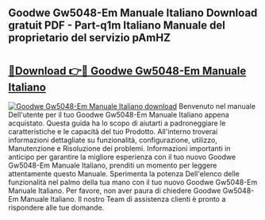 ## Goodwe Gw5048-Em Manuale Italiano Download gratuit PDF - Part-q1m Italiano Manuale del proprietario del servizio pAmHZ

# <h2><a href="http://df9z3i.blite.top/?on=Goodwe+Gw5048-Em+Manuale+Italiano">🔗Download 👉🔴 Goodwe Gw5048-Em Manuale Italiano</a></h2>

[![Goodwe Gw5048-Em Manuale Italiano download](https://i.imgur.com/lujVjoI.png)](http://df9z3i.blite.top/?on=Goodwe+Gw5048-Em+Manuale+Italiano)
Benvenuto nel manuale Dell'utente per il tuo Goodwe Gw5048-Em Manuale Italiano appena acquistato. Questa guida ha lo scopo di aiutarti a padroneggiare le caratteristiche e le capacità del tuo Prodotto. All'interno troverai informazioni dettagliate su funzionalità, configurazione, utilizzo, Manutenzione e Risoluzione dei problemi. Informazioni importanti in anticipo per garantire la migliore esperienza con il tuo nuovo Goodwe Gw5048-Em Manuale Italiano, prenditi un momento per leggere attentamente questo Manuale. Sperimenta la potenza Dell'elenco delle funzionalità nel palmo della tua mano con il tuo nuovo Goodwe Gw5048-Em Manuale Italiano. Per favore, non aver paura di chiedere Goodwe Gw5048-Em Manuale Italiano. Il nostro Team di assistenza clienti è pronto a rispondere alle tue domande.
